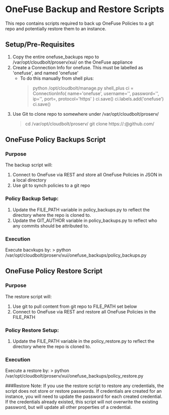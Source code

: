 # OneFuse Backup and Restore Scripts
This repo contains scripts required to back up OneFuse Policies to a git repo and potentially restore them to an instance. 

## Setup/Pre-Requisites
1. Copy the entire onefuse_backups repo to /var/opt/cloudbolt/proserv/xui/
   on the OneFuse appliance
2. Create a Connection Info for onefuse. This must be labelled as 'onefuse', 
   and named 'onefuse'
    - To do this manually from shell plus: 
        > python /opt/cloudbolt/manage.py shell_plus
        > ci = ConnectionInfo(
              name='onefuse',
              username='<username>',
              password='<password>',
              ip='<onefuse fqdn>',
              port=<port>,
              protocol='https'
          )
        > ci.save()
        > ci.labels.add('onefuse')
        > ci.save()
3. Use Git to clone repo to somewhere under /var/opt/cloudbolt/proserv/
    > cd /var/opt/cloudbolt/proserv/<directory name here if desired>
    > git clone https://<git username>:<git password>@github.com/<repo url>

## OneFuse Policy Backups Script
### Purpose
The backup script will: 
1. Connect to OneFuse via REST and store all OneFuse Policies in JSON in a local directory
2. Use git to synch policies to a git repo

### Policy Backup Setup:
1. Update the FILE_PATH variable in policy_backups.py to reflect the directory where the repo is cloned to.
2. Update the GIT_AUTHOR variable in policy_backups.py to reflect who any commits should be attributed to. 

### Execution
Execute bacvkups by:
    > python /var/opt/cloudbolt/proserv/xui/onefuse_backups/policy_backups.py

## OneFuse Policy Restore Script
### Purpose
The restore script will: 
1. Use git to pull content from git repo to FILE_PATH set below
2. Connect to OneFuse via REST and restore all OneFuse Policies in the FILE_PATH

### Policy Restore Setup:
1. Update the FILE_PATH variable in the policy_restore.py to reflect the directory where the repo is cloned to.

### Execution
Execute a restore by:
    > python /var/opt/cloudbolt/proserv/xui/onefuse_backups/policy_restore.py

###Restore Note: 
If you use the restore script to restore any credentials, the script does
not store or restore passwords. If credentials are created for an instance, you
will need to update the password for each created credential. If the credentials
already existed, this script will not overwrite the existing password, but will
update all other properties of a credential.
